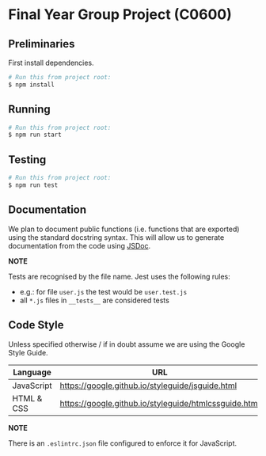 # Final Year Group Project (C0600)

## Preliminaries

First install dependencies.

``` sh
# Run this from project root:
$ npm install
```

## Running

``` sh
# Run this from project root:
$ npm run start
```

## Testing

``` sh
# Run this from project root:
$ npm run test
```

## Documentation

We plan to document public functions (i.e. functions that are exported) using the standard docstring syntax. 
This will allow us to generate documentation from the code using [JSDoc](http://usejsdoc.org/).

**NOTE**

Tests are recognised by the file name. Jest uses the following rules:

- e.g.: for file `user.js` the test would be `user.test.js`
- all `*.js` files in `__tests__` are considered tests

## Code Style

Unless specified otherwise / if in doubt assume we are using the Google Style Guide.

| Language   | URL                                                   |
| ---------- | ----------------------------------------------------- |
| JavaScript | https://google.github.io/styleguide/jsguide.html      |
| HTML & CSS | https://google.github.io/styleguide/htmlcssguide.html |

**NOTE**

There is an `.eslintrc.json` file configured to enforce it for JavaScript.
